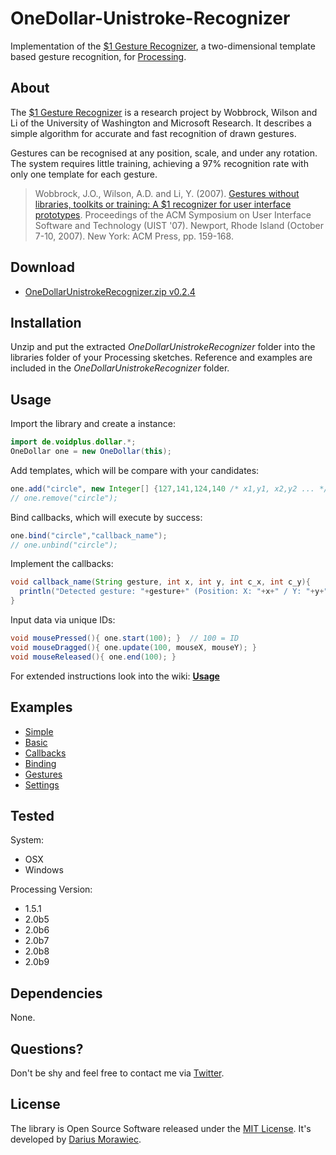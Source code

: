# OneDollar-Unistroke-Recognizer

Implementation of the [$1 Gesture Recognizer](http://depts.washington.edu/aimgroup/proj/dollar/), a two-dimensional template based gesture recognition, for [Processing](http://processing.org/).


## About

The [$1 Gesture Recognizer](http://depts.washington.edu/aimgroup/proj/dollar/) is a research project by Wobbrock, Wilson and Li of the University of Washington and Microsoft Research. It describes a simple algorithm for accurate and fast recognition of drawn gestures.

Gestures can be recognised at any position, scale, and under any rotation. The system requires little training, achieving a 97% recognition rate with only one template for each gesture.

> Wobbrock, J.O., Wilson, A.D. and Li, Y. (2007). [Gestures without libraries, toolkits or training: A $1 recognizer for user interface prototypes](http://faculty.washington.edu/wobbrock/pubs/uist-07.1.pdf). Proceedings of the ACM Symposium on User Interface Software and Technology (UIST '07). Newport, Rhode Island (October 7-10, 2007). New York: ACM Press, pp. 159-168.


## Download

* [OneDollarUnistrokeRecognizer.zip v0.2.4](https://raw.github.com/voidplus/onedollar-unistroke-recognizer/master/download/OneDollarUnistrokeRecognizer.zip)


## Installation

Unzip and put the extracted *OneDollarUnistrokeRecognizer* folder into the libraries folder of your Processing sketches. Reference and examples are included in the *OneDollarUnistrokeRecognizer* folder.


## Usage

Import the library and create a instance:

```java
import de.voidplus.dollar.*;
OneDollar one = new OneDollar(this);
```

Add templates, which will be compare with your candidates:

```java
one.add("circle", new Integer[] {127,141,124,140 /* x1,y1, x2,y2 ... */ });
// one.remove("circle");
```
Bind callbacks, which will execute by success:

```java
one.bind("circle","callback_name");
// one.unbind("circle");
```

Implement the callbacks:

```java
void callback_name(String gesture, int x, int y, int c_x, int c_y){
  println("Detected gesture: "+gesture+" (Position: X: "+x+" / Y: "+y+", Centroid: X: "+c_x+" / Y: "+c_y+")");
}
```

Input data via unique IDs:

```java
void mousePressed(){ one.start(100); }  // 100 = ID
void mouseDragged(){ one.update(100, mouseX, mouseY); }
void mouseReleased(){ one.end(100); }
```

For extended instructions look into the wiki: [**Usage**](https://github.com/voidplus/onedollar-unistroke-recognizer/wiki/Usage)


## Examples

* [Simple](https://github.com/voidplus/onedollar-unistroke-recognizer/blob/master/examples/e0_simple/e0_simple.pde)
* [Basic](https://github.com/voidplus/onedollar-unistroke-recognizer/blob/master/examples/e1_basic/e1_basic.pde)
* [Callbacks](https://github.com/voidplus/onedollar-unistroke-recognizer/blob/master/examples/e2_several_callbacks/e2_several_callbacks.pde)
* [Binding](https://github.com/voidplus/onedollar-unistroke-recognizer/blob/master/examples/e3_local_binding/e3_local_binding.pde)
* [Gestures](https://github.com/voidplus/onedollar-unistroke-recognizer/blob/master/examples/e4_more_gestures/e4_more_gestures.pde)
* [Settings](https://github.com/voidplus/onedollar-unistroke-recognizer/blob/master/examples/e5_settings/e5_settings.pde)

<!--

With dependencies:

* [LeapMotion](https://github.com/voidplus/onedollar-unistroke-recognizer/blob/master/examples/e6_leapmotion/e6_leapmotion.pde) with [https://github.com/voidplus/leap-motion-processing](https://github.com/voidplus/leap-motion-processing)

-->

## Tested

System:

* OSX
* Windows

Processing Version:

* 1.5.1
* 2.0b5
* 2.0b6
* 2.0b7
* 2.0b8
* 2.0b9


## Dependencies

None.


## Questions?

Don't be shy and feel free to contact me via [Twitter](https://twitter.com/darius_morawiec).


## License

The library is Open Source Software released under the [MIT License](https://raw.github.com/voidplus/onedollar-unistroke-recognizer/master/MIT-LICENSE.txt). It's developed by [Darius Morawiec](http://voidplus.de).